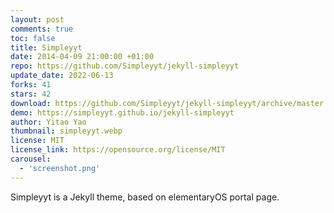 ```yaml
---
layout: post
comments: true
toc: false
title: Simpleyyt
date: 2014-04-09 21:00:00 +01:00
repo: https://github.com/Simpleyyt/jekyll-simpleyyt
update_date: 2022-06-13
forks: 41
stars: 42
download: https://github.com/Simpleyyt/jekyll-simpleyyt/archive/master.zip
demo: https://simpleyyt.github.io/jekyll-simpleyyt
author: Yitao Yao
thumbnail: simpleyyt.webp
license: MIT
license_link: https://opensource.org/license/MIT
carousel:
  - 'screenshot.png'
---
```


Simpleyyt is a Jekyll theme, based on elementaryOS portal page.
